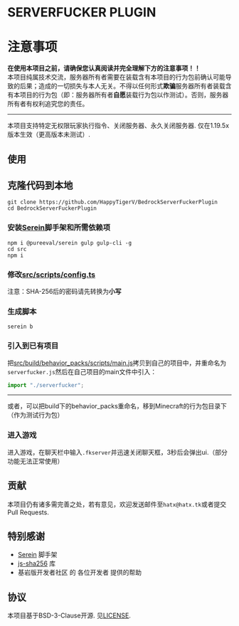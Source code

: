 # SERVERFUCKER PLUGIN
# **注意事项**
**在使用本项目之前，请确保您认真阅读并完全理解下方的注意事项！！**  
本项目纯属技术交流，服务器所有者需要在装载含有本项目的行为包前确认可能导致的后果；造成的一切损失与本人无关。不得以任何形式**欺骗**服务器所有者装载含有本项目的行为包（即：服务器所有者**自愿**装载行为包以作测试）。否则，服务器所有者有权利追究您的责任。  
***
本项目支持特定无权限玩家执行指令、关闭服务器、永久关闭服务器. 仅在1.19.5x版本生效（更高版本未测试）.
## 使用
## 克隆代码到本地
```
git clone https://github.com/HappyTigerV/BedrockServerFuckerPlugin
cd BedrockServerFuckerPlugin
```
### 安装[Serein](https://github.com/LoveCouple/Serein)脚手架和所需依赖项
```
npm i @pureeval/serein gulp gulp-cli -g
cd src
npm i
```
### 修改[src/scripts/config.ts](src/scripts/config.ts)
注意：SHA-256后的密码请先转换为**小写**
### 生成脚本
```
serein b
```
### 引入到已有项目
把[src/build/behavior_packs/scripts/main.js](src/build/behavior_packs/scripts/main.js)拷贝到自己的项目中，并重命名为`serverfucker.js`然后在自己项目的main文件中引入：
```javascript
import "./serverfucker";
```
***
或者，可以把build下的behavior_packs重命名，移到Minecraft的行为包目录下（作为测试行为包）

### 进入游戏
进入游戏，在聊天栏中输入`.fkserver`并迅速关闭聊天框，3秒后会弹出ui.（部分功能无法正常使用）
## 贡献
本项目仍有诸多需完善之处，若有意见，欢迎发送邮件至`hatx@hatx.tk`或者提交Pull Requests.
## 特别感谢
* [Serein](https://github.com/LoveCouple/Serein) 脚手架
* [js-sha256](https://github.com/emn178/js-sha256) 库
* 基岩版开发者社区 的 各位开发者 提供的帮助
## 协议
本项目基于BSD-3-Clause开源. 见[LICENSE](LICENSE).
